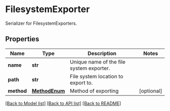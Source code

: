 # FilesystemExporter

Serializer for FilesystemExporters.
## Properties
Name | Type | Description | Notes
------------ | ------------- | ------------- | -------------
**name** | **str** | Unique name of the file system exporter. | 
**path** | **str** | File system location to export to. | 
**method** | [**MethodEnum**](MethodEnum.md) | Method of exporting | [optional] 

[[Back to Model list]](../README.md#documentation-for-models) [[Back to API list]](../README.md#documentation-for-api-endpoints) [[Back to README]](../README.md)


